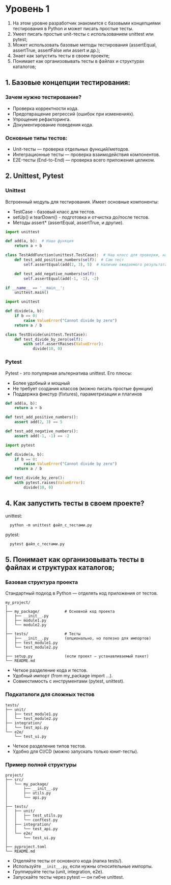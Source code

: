 # Уровень 1
1) На этом уровне разработчик знакомится с базовыми концепциями тестирования в Python и может писать простые тесты.
2) Умеет писать простые unit-тесты с использованием unittest или pytest;
3) Может использовать базовые методы тестирования (assertEqual, assertTrue, assertFalse или assert и др.);
4) Знает как запустить тесты в своем проекте;
5) Понимает как организовывать тесты в файлах и структурах каталогов;


## 1. Базовые концепции тестирования:
### Зачем нужно тестирование?
- Проверка корректности кода.
- Предотвращение регрессий (ошибок при изменениях).
- Упрощение рефакторинга.
- Документирование поведения кода.

### Основные типы тестов:
- Unit-тесты — проверка отдельных функций/методов.
- Интеграционные тесты — проверка взаимодействия компонентов.
- E2E-тесты (End-to-End) — проверка всего приложения целиком.

## 2. Unittest, Pytest

### Unittest
Встроенный модуль для тестирования. Имеет основные компоненты:
- TestCase - базовый класс для тестов.
- setUp() и tearDown() - подготовка и отчистка до/после тестов.
- Методы assert* (assertEqual, assertTrue, и другие).

```python
import unittest

def add(a, b):  # Наша функция
    return a + b

class TestAddFunction(unittest.TestCase):  # Наш класс для проверки, наследуется от TestCase
    def test_add_positive_numbers(self):  # Сам тест
        self.assertEqual(add(2, 3), 5)  # Наличие ожидаемого результата, в первой части наша ф-я во второй значение.

    def test_add_negative_numbers(self):
        self.assertEqual(add(-1, -1), -2)

if __name__ == '__main__':
    unittest.main()
```
```python
import unittest

def divide(a, b):
    if b == 0:
        raise ValueError("Cannot divide by zero")
    return a / b

class TestDivide(unittest.TestCase):
    def test_divide_by_zero(self):
        with self.assertRaises(ValueError):
            divide(10, 0)
```
### Pytest
Pytest - это популярная альтернатива unittest. Его плюсы: 
- Более удобный и мощный
- Не требует создания классов (можно писать простые функции)
- Поддержка фикстур (fixtures), параметризации и плагинов
```python
def add(a, b):
    return a + b

def test_add_positive_numbers():
    assert add(2, 3) == 5

def test_add_negative_numbers():
    assert add(-1, -1) == -2
```
```python
import pytest

def divide(a, b):
    if b == 0:
        raise ValueError("Cannot divide by zero")
    return a / b

def test_divide_by_zero():
    with pytest.raises(ValueError):
        divide(10, 0)
```




## 4. Как запустить тесты в своем проекте?
unittest:
```shell
  python -m unittest файл_с_тестами.py
```
pytest:
```shell
  pytest файл_с_тестами.py
```

## 5. Понимает как организовывать тесты в файлах и структурах каталогов;
### Базовая структура проекта
Стандартный подход в Python — отделять код приложения от тестов.


```text
my_project/  
│  
├── my_package/           # Основной код проекта  
│   ├── __init__.py  
│   ├── module1.py  
│   └── module2.py  
│  
├── tests/                # Тесты  
│   ├── __init__.py       (опционально, но полезно для импортов)  
│   ├── test_module1.py  
│   └── test_module2.py  
│  
├── setup.py              (если проект — устанавливаемый пакет)  
└── README.md  
```
- Четкое разделение кода и тестов.
- Удобный импорт (from my_package import ...).
- Совместимость с инструментами (pytest, unittest).

### Подкаталоги для сложных тестов
```text
tests/  
├── unit/  
│   ├── test_module1.py  
│   └── test_module2.py  
├── integration/  
│   └── test_api.py  
└── e2e/  
    └── test_ui.py  
```
- Четкое разделение типов тестов.
- Удобно для CI/CD (можно запускать только юнит-тесты).

### Пример полной структуры
```text
project/  
├── src/  
│   └── my_package/  
│       ├── __init__.py  
│       ├── utils.py  
│       └── api.py  
│  
├── tests/  
│   ├── unit/  
│   │   ├── test_utils.py  
│   │   └── conftest.py  
│   ├── integration/  
│   │   └── test_api.py  
│   └── e2e/  
│       └── test_ui.py  
│  
├── pyproject.toml  
└── README.md  
```

- Отделяйте тесты от основного кода (папка tests/).
- Используйте ```__init__.py```, если нужны относительные импорты.
- Группируйте тесты (unit, integration, e2e).
- Запускайте тесты через pytest — он гибче unittest.
